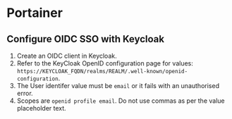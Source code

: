 # Portainer

## Configure OIDC SSO with Keycloak

1. Create an OIDC client in Keycloak.
2. Refer to the KeyCloak OpenID configuration page for values: `https://KEYCLOAK_FQDN/realms/REALM/.well-known/openid-configuration`.
3. The User identifer value must be `email` or it fails with an unauthorised error.
4. Scopes are `openid profile email`. Do not use commas as per the value placeholder text.
